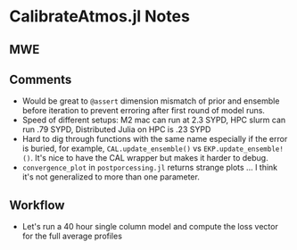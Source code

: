 # CalibrateAtmos.jl Notes 

## MWE 


## Comments
 - Would be great to `@assert` dimension mismatch of prior and ensemble before iteration to prevent erroring after first round of model runs.
 - Speed of different setups: M2 mac can run at 2.3 SYPD, HPC slurm can run .79 SYPD, Distributed Julia on HPC is .23 SYPD
 - Hard to dig through functions with the same name especially if the error is buried, for example, `CAL.update_ensemble()` vs `EKP.update_ensemble!()`. It's nice to have the CAL wrapper but makes it harder to debug.
 - `convergence_plot` in `postporcessing.jl` returns strange plots ... I think it's not generalized to more than one parameter.


## Workflow
 - Let's run a 40 hour single column model and compute the loss vector for the full average profiles

